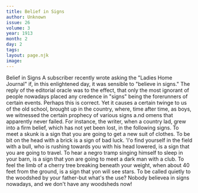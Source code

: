 ```yaml
---
title: Belief in Signs
author: Unknown
issue: 26
volume: 3
year: 1913
month: 2
day: 2
tags:
layout: page.njk
image:
---
```

Belief in Signs      A subscriber recently wrote asking the "Ladies Home Journal" if, in this enlightened day, it was sensible to "believe in signs." The reply of the editorial oracle was to the effect, that only the most ignorant of people nowadays placed   any credence in "signs" being the forerunners of certain events.   Perhaps this is correct. Yet it causes a certain twinge to us of the old school, brought up in the country, where, time after time, as boys, we witnessed the certain prophecy of various signs a.nd omens that apparently never failed.   For instance, the writer, when a country lad, grew into a firm belief, which has not yet been lost, in the following signs.   To meet a skunk is a sign that you are going to get a new suit of clothes.   To be bit on the head with a brick is a sign of bad luck.   'l'o find yourself in the field with a bull, who is rushing towards you with his head lowered, is a sign that you are going to travel.   To hear a negro tramp singing himself to sleep in your barn, is a sign that yon are going to meet a dark man with a club.   To feel the limb of a cherry tree   breaking beneath your weight, when about 40 feet from the ground, is a sign that yon will see stars.   To be called quietly to the woodshed by your father-but what's the use? Nobody believea in signs nowadays, and we don't have any woodsheds now!
